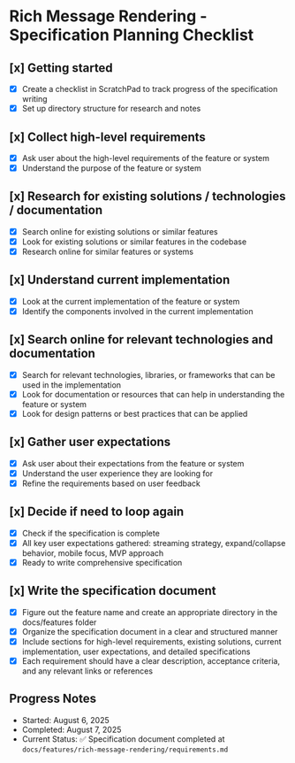# Rich Message Rendering - Specification Planning Checklist

## [x] Getting started
- [x] Create a checklist in ScratchPad to track progress of the specification writing
- [x] Set up directory structure for research and notes

## [x] Collect high-level requirements
- [x] Ask user about the high-level requirements of the feature or system
- [x] Understand the purpose of the feature or system

## [x] Research for existing solutions / technologies / documentation
- [x] Search online for existing solutions or similar features
- [x] Look for existing solutions or similar features in the codebase
- [x] Research online for similar features or systems

## [x] Understand current implementation
- [x] Look at the current implementation of the feature or system
- [x] Identify the components involved in the current implementation

## [x] Search online for relevant technologies and documentation
- [x] Search for relevant technologies, libraries, or frameworks that can be used in the implementation
- [x] Look for documentation or resources that can help in understanding the feature or system
- [x] Look for design patterns or best practices that can be applied

## [x] Gather user expectations
- [x] Ask user about their expectations from the feature or system
- [x] Understand the user experience they are looking for  
- [x] Refine the requirements based on user feedback

## [x] Decide if need to loop again
- [x] Check if the specification is complete
- [x] All key user expectations gathered: streaming strategy, expand/collapse behavior, mobile focus, MVP approach
- [x] Ready to write comprehensive specification

## [x] Write the specification document
- [x] Figure out the feature name and create an appropriate directory in the docs/features folder
- [x] Organize the specification document in a clear and structured manner
- [x] Include sections for high-level requirements, existing solutions, current implementation, user expectations, and detailed specifications
- [x] Each requirement should have a clear description, acceptance criteria, and any relevant links or references

## Progress Notes
- Started: August 6, 2025
- Completed: August 7, 2025
- Current Status: ✅ Specification document completed at `docs/features/rich-message-rendering/requirements.md`
